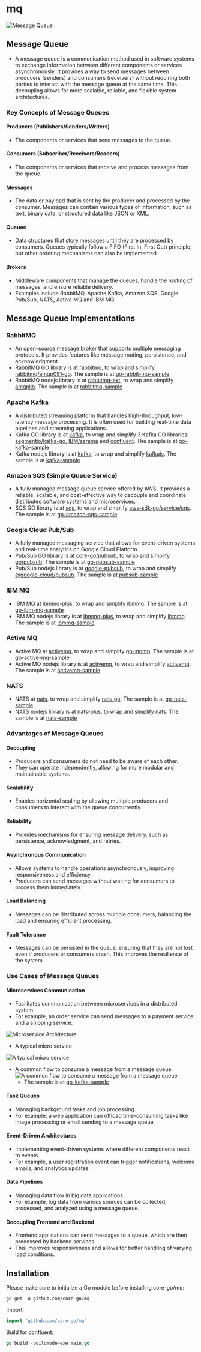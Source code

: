 # mq
![Message Queue](https://cdn-images-1.medium.com/max/800/1*UbKJu2BcAYim8_oJg8Ns6A.png)
## Message Queue
- A message queue is a communication method used in software systems to exchange information between different components or services asynchronously. It provides a way to send messages between producers (senders) and consumers (receivers) without requiring both parties to interact with the message queue at the same time. This decoupling allows for more scalable, reliable, and flexible system architectures.

### Key Concepts of Message Queues
#### Producers (Publishers/Senders/Writers)
- The components or services that send messages to the queue.
#### Consumers (Subscriber/Receivers/Readers)
- The components or services that receive and process messages from the queue.
#### Messages
- The data or payload that is sent by the producer and processed by the consumer. Messages can contain various types of information, such as text, binary data, or structured data like JSON or XML.
#### Queues
- Data structures that store messages until they are processed by consumers. Queues typically follow a FIFO (First In, First Out) principle, but other ordering mechanisms can also be implemented
#### Brokers
- Middleware components that manage the queues, handle the routing of messages, and ensure reliable delivery.
- Examples include RabbitMQ, Apache Kafka, Amazon SQS, Google Pub/Sub, NATS, Active MQ and IBM MQ.

## Message Queue Implementations
### RabbitMQ
- An open-source message broker that supports multiple messaging protocols. It provides features like message routing, persistence, and acknowledgment.
- RabbitMQ GO library is at [rabbitmq](https://github.com/core-go/rabbitmq), to wrap and simplify [rabbitmq/amqp091-go](https://github.com/rabbitmq/amqp091-go). The sample is at [go-rabbit-mq-sample](https://github.com/project-samples/go-rabbit-mq-sample)
- RabbitMQ nodejs library is at [rabbitmq-ext](https://www.npmjs.com/package/rabbitmq-ext), to wrap and simplify [amqplib](https://www.npmjs.com/package/amqplib). The sample is at [rabbitmq-sample](https://github.com/typescript-tutorial/rabbitmq-sample)
### Apache Kafka
- A distributed streaming platform that handles high-throughput, low-latency message processing. It is often used for building real-time data pipelines and streaming applications.
- Kafka GO library is at [kafka](https://github.com/core-go/kafka), to wrap and simplify 3 Kafka GO libraries: [segmentio/kafka-go](https://github.com/segmentio/kafka-go), [IBM/sarama](https://github.com/IBM/sarama) and [confluent](https://github.com/confluentinc/confluent-kafka-go). The sample is at [go-kafka-sample](https://github.com/project-samples/go-kafka-sample)
- Kafka nodejs library is at [kafka](https://www.npmjs.com/package/kafka-plus), to wrap and simplify [kafkajs](https://www.npmjs.com/package/kafkajs). The sample is at [kafka-sample](https://github.com/typescript-tutorial/kafka-sample)
### Amazon SQS (Simple Queue Service)
- A fully managed message queue service offered by AWS. It provides a reliable, scalable, and cost-effective way to decouple and coordinate distributed software systems and microservices.
- SQS GO library is at [sqs](https://github.com/core-go/sqs), to wrap and simplify [aws-sdk-go/service/sqs](https://github.com/aws/aws-sdk-go/tree/main/service/sqs). The sample is at [go-amazon-sqs-sample](https://github.com/project-samples/go-amazon-sqs-sample)
### Google Cloud Pub/Sub
- A fully managed messaging service that allows for event-driven systems and real-time analytics on Google Cloud Platform.
- Pub/Sub GO library is at [core-go/pubsub](https://github.com/core-go/pubsub), to wrap and simplify [go/pubsub](https://pkg.go.dev/cloud.google.com/go/pubsub). The sample is at [go-pubsub-sample](https://github.com/project-samples/go-pubsub-sample)
- Pub/Sub nodejs library is at [google-pubsub](https://www.npmjs.com/package/google-pubsub), to wrap and simplify [@google-cloud/pubsub](https://www.npmjs.com/package/@google-cloud/pubsub). The sample is at [pubsub-sample](https://github.com/typescript-tutorial/pubsub-sample)
### IBM MQ
- IBM MQ at [ibmmq-plus](https://www.npmjs.com/package/ibmmq-plus), to wrap and simplify [ibmmq](https://github.com/ibm-messaging/mq-golang). The sample is at [go-ibm-mq-sample](https://github.com/project-samples/go-ibm-mq-sample)
- IBM MQ nodejs library is at [ibmmq-plus](https://www.npmjs.com/package/ibmmq-plus), to wrap and simplify [ibmmq](https://www.npmjs.com/package/ibmmq). The sample is at [ibmmq-sample](https://github.com/typescript-tutorial/ibmmq-sample)
### Active MQ
- Active MQ at [activemq](https://github.com/core-go/activemq), to wrap and simplify [go-stomp](https://github.com/go-stomp/stomp). The sample is at [go-active-mq-sample](https://github.com/project-samples/go-active-mq-sample)
- Active MQ nodejs library is at [activemq](https://www.npmjs.com/package/activemq), to wrap and simplify [activemq](https://www.npmjs.com/package/amqplib). The sample is at [activemq-sample](https://github.com/typescript-tutorial/activemq-sample)
### NATS
- NATS at [nats](https://github.com/core-go/nats), to wrap and simplify [nats.go](https://github.com/nats-io/nats.go). The sample is at [go-nats-sample](https://github.com/project-samples/go-nats-sample)
- NATS nodejs library is at [nats-plus](https://www.npmjs.com/package/nats-plus), to wrap and simplify [nats](https://www.npmjs.com/package/nats). The sample is at [nats-sample](https://github.com/typescript-tutorial/nats-sample)

### Advantages of Message Queues
#### Decoupling
- Producers and consumers do not need to be aware of each other.
- They can operate independently, allowing for more modular and maintainable systems.
#### Scalability
- Enables horizontal scaling by allowing multiple producers and consumers to interact with the queue concurrently.
#### Reliability
- Provides mechanisms for ensuring message delivery, such as persistence, acknowledgment, and retries.
#### Asynchronous Communication
- Allows systems to handle operations asynchronously, improving responsiveness and efficiency.
- Producers can send messages without waiting for consumers to process them immediately.
#### Load Balancing
- Messages can be distributed across multiple consumers, balancing the load and ensuring efficient processing.
#### Fault Tolerance
- Messages can be persisted in the queue, ensuring that they are not lost even if producers or consumers crash. This improves the resilience of the system.

### Use Cases of Message Queues
#### Microservices Communication
- Facilitates communication between microservices in a distributed system.
- For example, an order service can send messages to a payment service and a shipping service.

![Microservice Architecture](https://cdn-images-1.medium.com/max/800/1*vKeePO_UC73i7tfymSmYNA.png)
- A typical micro service

![A typical micro service](https://cdn-images-1.medium.com/max/800/1*d9kyekAbQYBxH-C6w38XZQ.png)

- A common flow to consume a message from a message queue.
  ![A common flow to consume a message from a message queue](https://cdn-images-1.medium.com/max/800/1*Y4QUN6QnfmJgaKigcNHbQA.png)
  - The sample is at [go-kafka-sample](https://github.com/project-samples/go-kafka-sample)
#### Task Queues
- Managing background tasks and job processing.
- For example, a web application can offload time-consuming tasks like image processing or email sending to a message queue.
#### Event-Driven Architectures
- Implementing event-driven systems where different components react to events.
- For example, a user registration event can trigger notifications, welcome emails, and analytics updates.
#### Data Pipelines
- Managing data flow in big data applications.
- For example, log data from various sources can be collected, processed, and analyzed using a message queue.
#### Decoupling Frontend and Backend
- Frontend applications can send messages to a queue, which are then processed by backend services.
- This improves responsiveness and allows for better handling of varying load conditions.

## Installation
Please make sure to initialize a Go module before installing core-go/mq:

```shell
go get -u github.com/core-go/mq
```

Import:
```go
import "github.com/core-go/mq"
```

Build for confluent:
```go
go build -buildmode=exe main.go
```
